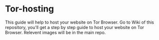 # Tor-hosting
This guide will help to host your website on Tor Browser. Go to Wiki of this repository, you'll get a step by step guide to host your website on Tor Browser. Relevent images will be in the main repo.
